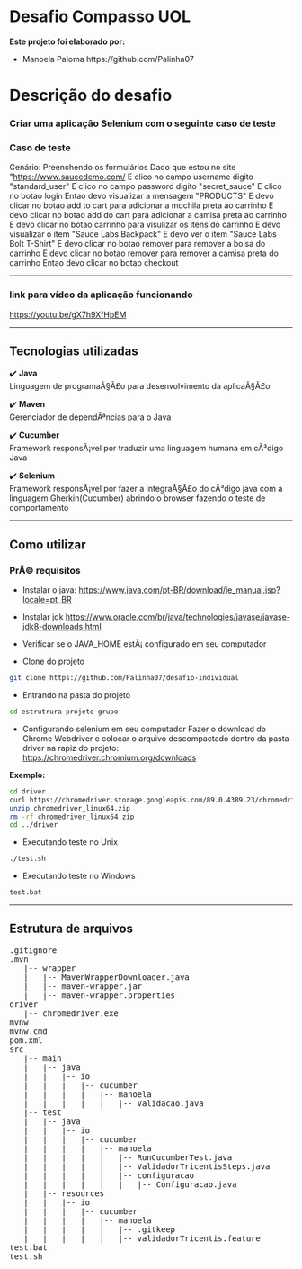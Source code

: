 # Desafio Compasso UOL

<b>Este projeto foi elaborado por:</b>
<ul>
<li>Manoela Paloma https://github.com/Palinha07</li>
</ul>

# Descrição do desafio

### Criar uma aplicação Selenium com o seguinte caso de teste

### Caso de teste 

Cenário: Preenchendo os formulários
Dado que estou no site "https://www.saucedemo.com/
E clico no campo username digito "standard_user"
E clico no campo password digito "secret_sauce"
E clico no botao login
Entao devo visualizar a mensagem "PRODUCTS"
E devo clicar no botao add to cart para adicionar a mochila preta ao carrinho
E devo clicar no botao add do cart para adicionar a camisa preta ao carrinho
E devo clicar no botao carrinho para visulizar os itens do carrinho
E devo visualizar o item "Sauce Labs Backpack"
E devo ver o item "Sauce Labs Bolt T-Shirt"
E devo clicar no botao remover para remover a bolsa do carrinho
E devo clicar no botao remover para remover a camisa preta do carrinho
Entao devo clicar no botao checkout

----------------------------------------------------------------------
### link para vídeo da aplicação funcionando

https://youtu.be/gX7h9XfHpEM<br>

----------------------------------------------------------------------

## Tecnologias utilizadas
:heavy_check_mark: <b>Java</b><br>
Linguagem de programaÃ§Ã£o para desenvolvimento da aplicaÃ§Ã£o<br>

:heavy_check_mark: <b>Maven</b><br>
Gerenciador de dependÃªncias para o Java<br>

:heavy_check_mark: <b>Cucumber</b><br>
Framework responsÃ¡vel por traduzir uma linguagem humana em cÃ³digo Java<br>

:heavy_check_mark: <b>Selenium</b><br>
Framework responsÃ¡vel por fazer a integraÃ§Ã£o do cÃ³digo java com a linguagem Gherkin(Cucumber) abrindo o browser fazendo o teste de comportamento<br>

--------------------------------------------------------------------
## Como utilizar
### PrÃ© requisitos
- Instalar o java:
https://www.java.com/pt-BR/download/ie_manual.jsp?locale=pt_BR
- Instalar jdk
https://www.oracle.com/br/java/technologies/javase/javase-jdk8-downloads.html
- Verificar se o JAVA_HOME estÃ¡ configurado em seu computador



- Clone do projeto
 ```bash
git clone https://github.com/Palinha07/desafio-individual
 ```

- Entrando na pasta do projeto
 ```bash
cd estrutrura-projeto-grupo
 ```

- Configurando selenium em seu computador
Fazer o download do Chrome Webdriver e colocar o arquivo descompactado dentro da pasta driver na rapiz do projeto:<br>
https://chromedriver.chromium.org/downloads<br>

<b>Exemplo:</b><br>
 ```bash
cd driver
curl https://chromedriver.storage.googleapis.com/89.0.4389.23/chromedriver_linux64.zip
unzip chromedriver_linux64.zip
rm -rf chromedriver_linux64.zip
cd ../driver
 ```
- Executando teste no Unix
 ```bash
./test.sh
 ```

- Executando teste no Windows
 ```bash
test.bat
 ```

--------------------------------------------------------------------
## Estrutura de arquivos
<pre>
.gitignore
.mvn
   |-- wrapper
   |   |-- MavenWrapperDownloader.java
   |   |-- maven-wrapper.jar
   |   |-- maven-wrapper.properties
driver
   |-- chromedriver.exe
mvnw
mvnw.cmd
pom.xml
src
   |-- main
   |   |-- java
   |   |   |-- io
   |   |   |   |-- cucumber
   |   |   |   |   |-- manoela
   |   |   |   |   |   |-- Validacao.java
   |-- test
   |   |-- java
   |   |   |-- io
   |   |   |   |-- cucumber
   |   |   |   |   |-- manoela
   |   |   |   |   |   |-- RunCucumberTest.java
   |   |   |   |   |   |-- ValidadorTricentisSteps.java
   |   |   |   |   |   |-- configuracao
   |   |   |   |   |   |   |-- Configuracao.java
   |   |-- resources
   |   |   |-- io
   |   |   |   |-- cucumber
   |   |   |   |   |-- manoela
   |   |   |   |   |   |-- .gitkeep
   |   |   |   |   |   |-- validadorTricentis.feature
test.bat
test.sh
</pre>

